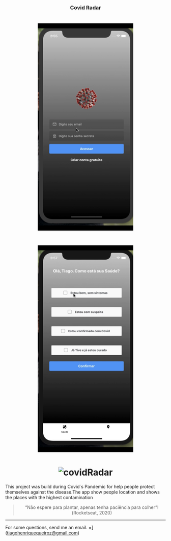 <h3 align="center">
  Covid Radar
</h3>

<h1 align="center">
  <img alt="covidRadar" title="Go Barber" src="./assets/1.PNG" width="300px" />
</h1>


<h1 align="center">
  <img alt="covidRadar" title="Go Barber" src="./assets/2.PNG" width="300px" />
</h1>

<h1 align="center">
  <img alt="covidRadar" title="Go Barber" src="./assets/3.PNG" width="300px" />
</h1>


<p>This project was build during Covid`s Pandemic for help people protect themselves against the disease.The app show people location and shows the places with the highest contamination</p>

<blockquote align="center">“Não espere para plantar, apenas tenha paciência para colher”!(Rocketseat, 2020)</blockquote>

---

For some questions, send me an email. =] (tiagohenriquequeiroz@gmail.com)

